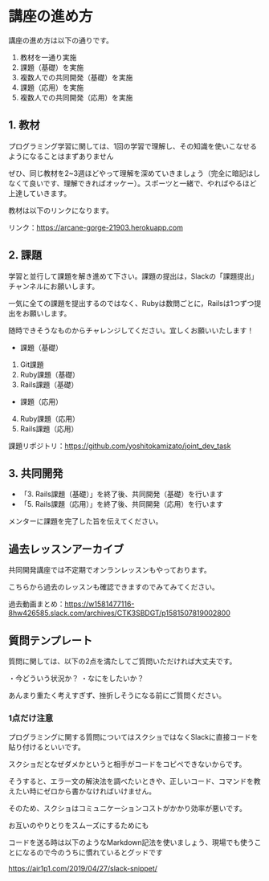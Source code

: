 # 講座の進め方
講座の進め方は以下の通りです。

1. 教材を一通り実施
2. 課題（基礎）を実施
3. 複数人での共同開発（基礎）を実施
4. 課題（応用）を実施
5. 複数人での共同開発（応用）を実施

## 1. 教材
プログラミング学習に関しては、1回の学習で理解し、その知識を使いこなせるようになることはまずありません

ぜひ、同じ教材を2~3週ほどやって理解を深めていきましょう（完全に暗記はしなくて良いです、理解できればオッケー）。スポーツと一緒で、やればやるほど上達していきます。

教材は以下のリンクになります。

リンク：https://arcane-gorge-21903.herokuapp.com

## 2. 課題
学習と並行して課題を解き進めて下さい。課題の提出は，Slackの「課題提出」チャンネルにお願いします。

一気に全ての課題を提出するのではなく、Rubyは数問ごとに，Railsは1つずつ提出をお願いします。

随時できそうなものからチャレンジしてください。宜しくお願いいたします！

- 課題（基礎）

1. Git課題
2. Ruby課題（基礎）
3. Rails課題（基礎）

- 課題（応用）

4. Ruby課題（応用）
5. Rails課題（応用）

課題リポジトリ：https://github.com/yoshitokamizato/joint_dev_task

## 3. 共同開発

- 「3. Rails課題（基礎）」を終了後、共同開発（基礎）を行います
- 「5. Rails課題（応用）」を終了後、共同開発（応用）を行います

メンターに課題を完了した旨を伝えてください。

## 過去レッスンアーカイブ
共同開発講座では不定期でオンランレッスンもやっております。

こちらから過去のレッスンも確認できますのでみてみてください。

過去動画まとめ：https://w1581477116-8hw426585.slack.com/archives/CTK3SBDGT/p1581507819002800

## 質問テンプレート
質問に関しては、以下の2点を満たしてご質問いただければ大丈夫です。

・今どういう状況か？
・なにをしたいか？

あんまり重たく考えすぎず、挫折しそうになる前にご質問ください。

### 1点だけ注意
プログラミングに関する質問についてはスクショではなくSlackに直接コードを貼り付けるといいです。

スクショだとなぜダメかというと相手がコードをコピペできないからです。

そうすると、エラー文の解決法を調べたいときや、正しいコード、コマンドを教えたい時にゼロから書かなければいけません。

そのため、スクショはコミュニケーションコストがかかり効率が悪いです。

お互いのやりとりをスムーズにするためにも

コードを送る時は以下のようなMarkdown記法を使いましょう、現場でも使うことになるので今のうちに慣れているとグッドです

https://air1p1.com/2019/04/27/slack-snippet/
